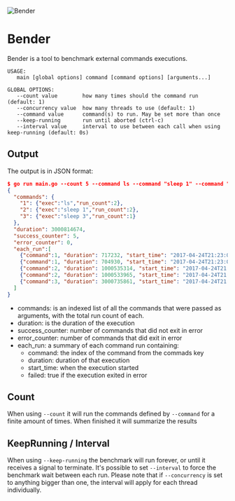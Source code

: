![Bender](https://s-media-cache-ak0.pinimg.com/originals/17/c3/a0/17c3a0e149e97d6b103f075ec9e44198.jpg)

# Bender

Bender is a tool to benchmark external commands executions.

```
USAGE:
   main [global options] command [command options] [arguments...]

GLOBAL OPTIONS:
   --count value        how many times should the command run (default: 1)
   --concurrency value  how many threads to use (default: 1)
   --command value      command(s) to run. May be set more than once
   --keep-running       run until aborted (ctrl-c)
   --interval value     interval to use between each call when using keep-running (default: 0s)
```

## Output

The output is in JSON format:

```json
$ go run main.go --count 5 --command ls --command "sleep 1" --command "sleep 3" --concurrency 3
{
  "commands": {
    "1": {"exec":"ls","run_count":2},
    "2": {"exec":"sleep 1","run_count":2},
    "3": {"exec":"sleep 3","run_count":1}
  },
  "duration": 3000814674,
  "success_counter": 5,
  "error_counter": 0,
  "each_run":[
    {"command":1, "duration": 717232, "start_time": "2017-04-24T21:23:08.830283485+01:00", "failed": false},
    {"command":1, "duration": 704930, "start_time": "2017-04-24T21:23:08.830326133+01:00", "failed": false},
    {"command":2, "duration": 1000535314, "start_time": "2017-04-24T21:23:08.831003851+01:00", "failed": false},
    {"command":2, "duration": 1000533965, "start_time": "2017-04-24T21:23:08.831032164+01:00", "failed": false},
    {"command":3, "duration": 3000735861, "start_time": "2017-04-24T21:23:08.83033188+01:00", "failed": false}
  ]
}
```

* commands: is an indexed list of all the commands that were passed as arguments, with the total run count of each.
* duration: is the duration of the execution
* success_counter: number of commands that did not exit in error
* error_counter: number of commands that did exit in error
* each_run: a summary of each command run containing:
  * command: the index of the command from the commads key
  * duration: duration of that execution
  * start_time: when the execution started
  * failed: true if the execution exited in error

## Count

When using `--count` it will run the commands defined by `--command` for a finite amount of times.
When finished it will summarize the results

## KeepRunning / Interval

When using `--keep-running` the benchmark will run forever, or until it receives a signal to terminate.
It's possible to set `--interval` to force the benchmark wait between each run.
Please note that if `--concurrency` is set to anything bigger than one, the interval will apply for each
thread individually.

